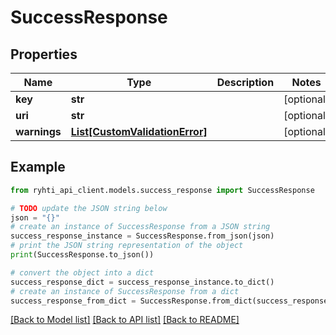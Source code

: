 # SuccessResponse


## Properties

Name | Type | Description | Notes
------------ | ------------- | ------------- | -------------
**key** | **str** |  | [optional] 
**uri** | **str** |  | [optional] 
**warnings** | [**List[CustomValidationError]**](CustomValidationError.md) |  | [optional] 

## Example

```python
from ryhti_api_client.models.success_response import SuccessResponse

# TODO update the JSON string below
json = "{}"
# create an instance of SuccessResponse from a JSON string
success_response_instance = SuccessResponse.from_json(json)
# print the JSON string representation of the object
print(SuccessResponse.to_json())

# convert the object into a dict
success_response_dict = success_response_instance.to_dict()
# create an instance of SuccessResponse from a dict
success_response_from_dict = SuccessResponse.from_dict(success_response_dict)
```
[[Back to Model list]](../README.md#documentation-for-models) [[Back to API list]](../README.md#documentation-for-api-endpoints) [[Back to README]](../README.md)


